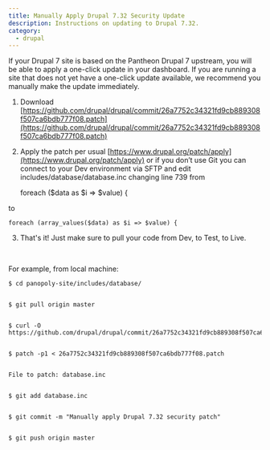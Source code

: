 ```yaml
---
title: Manually Apply Drupal 7.32 Security Update
description: Instructions on updating to Drupal 7.32.
category:
  - drupal
---
```


If your Drupal 7 site is based on the Pantheon Drupal 7 upstream, you will be able to apply a one-click update in your dashboard. If you are running a site that does not yet have a one-click update available, we recommend you manually make the update immediately.

1. Download [https://github.com/drupal/drupal/commit/26a7752c34321fd9cb889308f507ca6bdb777f08.patch](https://github.com/drupal/drupal/commit/26a7752c34321fd9cb889308f507ca6bdb777f08.patch)
2. Apply the patch per usual [https://www.drupal.org/patch/apply](https://www.drupal.org/patch/apply) or if you don’t use Git you can connect to your Dev environment via SFTP and edit includes/database/database.inc changing line 739 from

    foreach ($data as $i => $value) {

to

    foreach (array_values($data) as $i => $value) {

3. That's it! Just make sure to pull your code from Dev, to Test, to Live.
 

For example, from local machine:

    $ cd panopoly-site/includes/database/


    $ git pull origin master


    $ curl -O https://github.com/drupal/drupal/commit/26a7752c34321fd9cb889308f507ca6bdb777f08.patch


    $ patch -p1 < 26a7752c34321fd9cb889308f507ca6bdb777f08.patch


    File to patch: database.inc


    $ git add database.inc


    $ git commit -m "Manually apply Drupal 7.32 security patch"


    $ git push origin master

 
